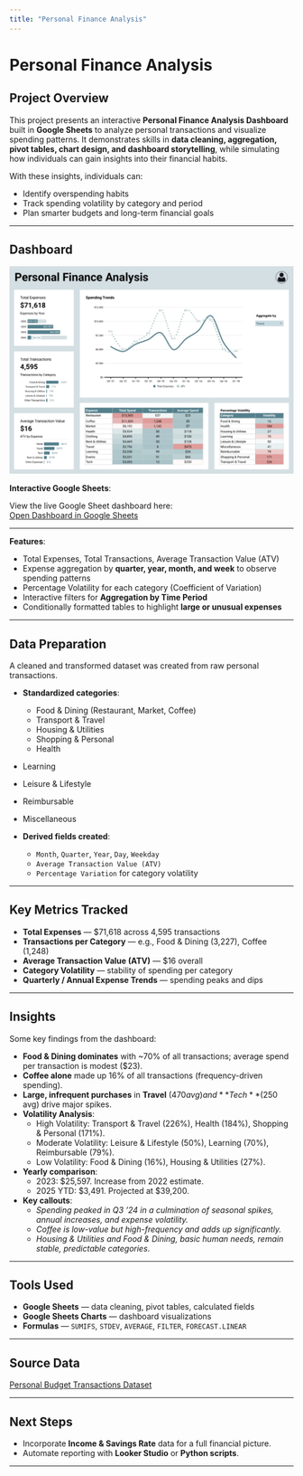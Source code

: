 ```yaml
---
title: "Personal Finance Analysis"
---
```


# Personal Finance Analysis

## Project Overview

This project presents an interactive **Personal Finance Analysis Dashboard** built in **Google Sheets** to analyze personal transactions and visualize spending patterns. It demonstrates skills in **data cleaning, aggregation, pivot tables, chart design, and dashboard storytelling**, while simulating how individuals can gain insights into their financial habits.

With these insights, individuals can:
- Identify overspending habits
- Track spending volatility by category and period
- Plan smarter budgets and long-term financial goals  

---

## Dashboard
![Personal Finance Dashboard Screenshot](./dashboard.jpg)  

**Interactive Google Sheets**:  

View the live Google Sheet dashboard here:  
[Open Dashboard in Google Sheets](https://docs.google.com/spreadsheets/d/13rD8NMsKVSJqR0aZbuIjD--z2UzZPqs62WMACi9mh7g/edit?usp=drivesdk)  

---

**Features**:
- Total Expenses, Total Transactions, Average Transaction Value (ATV)  
- Expense aggregation by **quarter, year, month, and week**  to observe spending patterns
- Percentage Volatility for each category (Coefficient of Variation)  
- Interactive filters for **Aggregation by Time Period**  
- Conditionally formatted tables to highlight **large or unusual expenses**

---

## Data Preparation
A cleaned and transformed dataset was created from raw personal transactions.  

- **Standardized categories**:  
  - Food & Dining (Restaurant, Market, Coffee)  
  - Transport & Travel  
  - Housing & Utilities  
  - Shopping & Personal  
  - Health
- Learning
- Leisure & Lifestyle
- Reimbursable
- Miscellaneous
 
- **Derived fields created**:  
  - `Month`, `Quarter`, `Year`, `Day`, `Weekday`
  - `Average Transaction Value (ATV)`  
  - `Percentage Variation` for category volatility  

---

## Key Metrics Tracked
- **Total Expenses** — $71,618 across 4,595 transactions  
- **Transactions per Category** — e.g., Food & Dining (3,227), Coffee (1,248)  
- **Average Transaction Value (ATV)** — $16 overall  
- **Category Volatility** — stability of spending per category  
- **Quarterly / Annual Expense Trends** — spending peaks and dips  

---

## Insights
Some key findings from the dashboard:  
- **Food & Dining dominates** with ~70% of all transactions; average spend per transaction is modest ($23).  
- **Coffee alone** made up 16% of all transactions (frequency-driven spending).  
- **Large, infrequent purchases** in **Travel** ($470 avg) and **Tech** ($250 avg) drive major spikes.  
- **Volatility Analysis**:  
  - High Volatility: Transport & Travel (226%), Health (184%), Shopping & Personal (171%).  
  - Moderate Volatility: Leisure & Lifestyle (50%), Learning (70%), Reimbursable (79%).  
  - Low Volatility: Food & Dining (16%), Housing & Utilities (27%).
- **Yearly comparison**:  
  - 2023: $25,597. Increase from 2022 estimate.
  - 2025 YTD: $3,491. Projected at $39,200.
- **Key callouts**:  
  - *Spending peaked in Q3 ’24 in a culmination of seasonal spikes, annual increases, and expense volatility.*  
  - *Coffee is low-value but high-frequency and adds up significantly.*  
  - *Housing & Utilities and Food & Dining, basic human needs, remain stable, predictable categories*.

---

## Tools Used
- **Google Sheets** — data cleaning, pivot tables, calculated fields  
- **Google Sheets Charts** — dashboard visualizations  
- **Formulas** — `SUMIFS`, `STDEV`, `AVERAGE`, `FILTER`, `FORECAST.LINEAR`  

---

## Source Data
[Personal Budget Transactions Dataset](https://www.kaggle.com/datasets/ismetsemedov/personal-budget-transactions-dataset/data)

---

## Next Steps
- Incorporate **Income & Savings Rate** data for a full financial picture.  
- Automate reporting with **Looker Studio** or **Python scripts**.  

---
